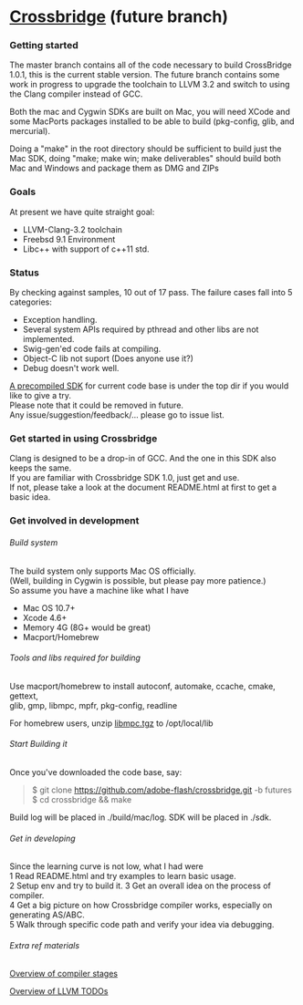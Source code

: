 # [Crossbridge](www.crossbridge.io) (future branch)


### Getting started

The master branch contains all of the code necessary to build CrossBridge 1.0.1, this is the current stable version. 
The future branch contains some work in progress to upgrade the toolchain to LLVM 3.2 and switch to using the Clang compiler instead of GCC.

Both the mac and Cygwin SDKs are built on Mac, you will need XCode and some MacPorts packages installed to be able to build (pkg-config, glib, and mercurial).

Doing a "make" in the root directory should be sufficient to build just the Mac SDK, doing "make; make win; make deliverables" should build both Mac and Windows and package them as DMG and ZIPs

### Goals 

At present we have quite straight goal:

* LLVM-Clang-3.2 toolchain 
* Freebsd 9.1 Environment
* Libc++ with support of c++11 std.

### Status
By checking against samples, 10 out of 17 pass.
The failure cases fall into 5 categories:

* Exception handling.
* Several system APIs required by pthread and other libs are not implemented.
* Swig-gen'ed code fails at compiling.
* Object-C lib not suport (Does anyone use it?) 
* Debug doesn't work well.

[A precompiled SDK](https://github.com/adobe-flash/crossbridge/blob/futures/Crossbridge_1.1.0.devbuild.dmg) for current code base is under the top dir if you would like to give a try.   
Please note that it could be removed in future.  
Any issue/suggestion/feedback/... please go to issue list.

### Get started in using Crossbridge
Clang is designed to be a drop-in of GCC. And the one in this SDK also keeps the same.  
If you are familiar with Crossbridge SDK 1.0, just get and use.  
If not, please take a look at the document README.html at first to get a basic idea.

### Get involved in development

###### Build system  
The build system only supports Mac OS officially.  
(Well, building in Cygwin is possible, but please pay more patience.)  
So assume you have a machine like what I have 

* Mac OS 10.7+
* Xcode 4.6+ 
* Memory 4G (8G+ would be great)
* Macport/Homebrew

###### Tools and libs required for building  
Use macport/homebrew to install autoconf, automake, ccache, cmake, gettext,  
 glib, gmp, libmpc, mpfr, pkg-config, readline

For homebrew users, unzip [libmpc.tgz](https://github.com/adobe-flash/crossbridge/blob/futures/libmpc.tgz) to /opt/local/lib

###### Start Building it  
Once you've downloaded the code base, say:  
> $ git clone https://github.com/adobe-flash/crossbridge.git -b futures  
> $ cd crossbridge && make

Build log will be placed in ./build/mac/log. 
SDK will be placed in ./sdk.  

###### Get in developing  
Since the learning curve is not low, what I had were  
1 Read README.html and try examples to learn basic usage.  
2 Setup env and try to build it.
3 Get an overall idea on the process of compiler.  
4 Get a big picture on how Crossbridge compiler works, especially on generating AS/ABC.  
5 Walk through specific code path and verify your idea via debugging.  

###### Extra ref materials  

[Overview of compiler stages](COMPILER.md)

[Overview of LLVM TODOs](LLVM_UPGRADE.md)
